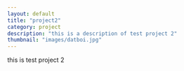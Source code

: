 ```yaml
---
layout: default
title: "project2"
category: project
description: "this is a description of test project 2"
thumbnail: "images/datboi.jpg"
---
```

this is test project 2